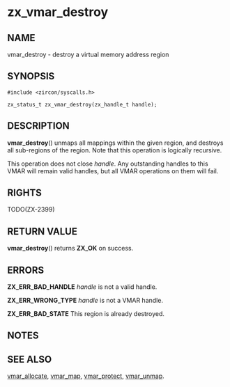 # zx_vmar_destroy

## NAME

<!-- Updated by update-docs-from-abigen, do not edit. -->

vmar_destroy - destroy a virtual memory address region

## SYNOPSIS

<!-- Updated by update-docs-from-abigen, do not edit. -->

```
#include <zircon/syscalls.h>

zx_status_t zx_vmar_destroy(zx_handle_t handle);
```

## DESCRIPTION

**vmar_destroy**() unmaps all mappings within the given region, and destroys
all sub-regions of the region.  Note that this operation is logically recursive.

This operation does not close *handle*.  Any outstanding handles to this
VMAR will remain valid handles, but all VMAR operations on them will fail.

## RIGHTS

<!-- Updated by update-docs-from-abigen, do not edit. -->

TODO(ZX-2399)

## RETURN VALUE

**vmar_destroy**() returns **ZX_OK** on success.

## ERRORS

**ZX_ERR_BAD_HANDLE**  *handle* is not a valid handle.

**ZX_ERR_WRONG_TYPE**  *handle* is not a VMAR handle.

**ZX_ERR_BAD_STATE**  This region is already destroyed.

## NOTES

## SEE ALSO

[vmar_allocate](vmar_allocate.md),
[vmar_map](vmar_map.md),
[vmar_protect](vmar_protect.md),
[vmar_unmap](vmar_unmap.md).
